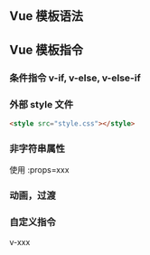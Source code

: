 ## Vue 模板语法

## Vue 模板指令
### 条件指令 v-if, v-else, v-else-if
### 外部 style 文件
```html
<style src="style.css"></style>
```
### 非字符串属性
使用 :props=xxx
### 动画，过渡
<transition></transition>
### 自定义指令
v-xxx
